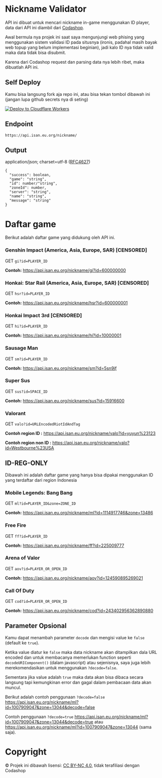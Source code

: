 # Nickname Validator
API ini dibuat untuk mencari nickname in-game menggunakan ID player, data dari API ini diambil dari [Codashop](https://www.codashop.com/).

Awal bermula nya projek ini saat saya mengunjungi web phising yang menggunakan sistem validasi ID pada situsnya (ironis, padahal masih bayak web topup yang belum implementasi beginian), jadi kalo ID nya tidak valid maka data tidak bisa disubmit.

Karena dari Codashop request dan parsing data nya lebih ribet, maka dibuatlah API ini.
## Self Deploy
Kamu bisa langsung fork aja repo ini, atau bisa tekan tombol dibawah ini (jangan lupa github secrets nya di seting)

[![Deploy to Cloudflare Workers](https://deploy.workers.cloudflare.com/button)](https://deploy.workers.cloudflare.com/?url=https://github.com/ihsangan/valid)
## Endpoint
```
https://api.isan.eu.org/nickname/
```
## Output
application/json; charset=utf-8 ([RFC4627](https://datatracker.ietf.org/doc/html/rfc4627))
```
{
  "success": boolean,
  "game": "string",
  "id": number/"string",
  "zoneId": number,
  "server": "string",
  "name": "string",
  "message": "string"
}
```
# Daftar game
Berikut adalah daftar game yang didukung oleh API ini.
### Genshin Impact (America, Asia, Europe, SAR) [CENSORED]
GET `gi?id=PLAYER_ID`

**Contoh:** https://api.isan.eu.org/nickname/gi?id=600000000
### Honkai: Star Rail (America, Asia, Europe, SAR) [CENSORED]
GET `hsr?id=PLAYER_ID`

**Contoh:** https://api.isan.eu.org/nickname/hsr?id=600000001
### Honkai Impact 3rd [CENSORED]
GET `hi?id=PLAYER_ID`

**Contoh:** https://api.isan.eu.org/nickname/hi?id=10000001
### Sausage Man
GET `sm?id=PLAYER_ID`

**Contoh:** https://api.isan.eu.org/nickname/sm?id=5sn9jf
### Super Sus
GET `sus?id=SPACE_ID`

**Contoh:** https://api.isan.eu.org/nickname/sus?id=15916600
### Valorant
GET `valo?id=URLEncodedRiotIdAndTag`

**Contoh region ID :** https://api.isan.eu.org/nickname/valo?id=yuyun%23123

**Contoh region non ID :** https://api.isan.eu.org/nickname/valo?id=Westbourne%23USA
## ID-REG-ONLY
Dibawah ini adalah daftar game yang hanya bisa dipakai menggunakan ID yang terdaftar dari region Indonesia
### Mobile Legends: Bang Bang
GET `ml?id=PLAYER_ID&zone=ZONE_ID`

**Contoh:** https://api.isan.eu.org/nickname/ml?id=1114917746&zone=13486
### Free Fire
GET `ff?id=PLAYER_ID`

**Contoh:** https://api.isan.eu.org/nickname/ff?id=225009777
### Arena of Valor
GET `aov?id=PLAYER_OR_OPEN_ID`

**Contoh:** https://api.isan.eu.org/nickname/aov?id=124590895269021
### Call Of Duty
GET `cod?id=PLAYER_OR_OPEN_ID`

**Contoh:** https://api.isan.eu.org/nickname/cod?id=243402956362890880
## Parameter Opsional
Kamu dapat menambah parameter `decode` dan mengisi value ke `false` (default ke `true`).

Ketika value diatur ke `false` maka data nickname akan ditampilkan dala URL encoded dan untuk membacanya memerlukan function seperti `decodeURIComponent()` (dalam javascript) atau sejenisnya, saya juga lebih merekomendasikan untuk menggunakan `?decode=false`.

Sementara jika value adalah `true` maka data akan bisa dibaca secara langsung tapi kemungkinan error dan gagal dalam pembacaan data akan muncul.

Berikut adalah contoh penggunaan `?decode=false`
https://api.isan.eu.org/nickname/ml?id=1007909047&zone=13044&decode=false

Contoh penggunaan `?decode=true`
https://api.isan.eu.org/nickname/ml?id=1007909047&zone=13044&decode=true atau https://api.isan.eu.org/nickname/ml?id=1007909047&zone=13044 (sama saja).
# Copyright
© Projek ini dibawah lisensi: [CC BY-NC 4.0](https://creativecommons.org/licenses/by-nc/4.0/), tidak terafiliasi dengan Codashop
